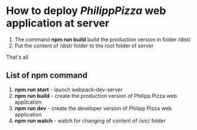 # How to deploy *PhilippPizza* web application at server

1. The command **npm run build** build the production version in folder /dist/
2. Put the content  of /dist/ folder to the root folder of server

That's all

## List of npm command
1. **npm run start** - launch webpack-dev-server
2. **npm run build** - create the production version of Philipp Pizza web application 
3. **npm run dev** - create the developer version of Philipp Pizza web application 
4. **npm run watch** - watch for changing of content of /src/ folder